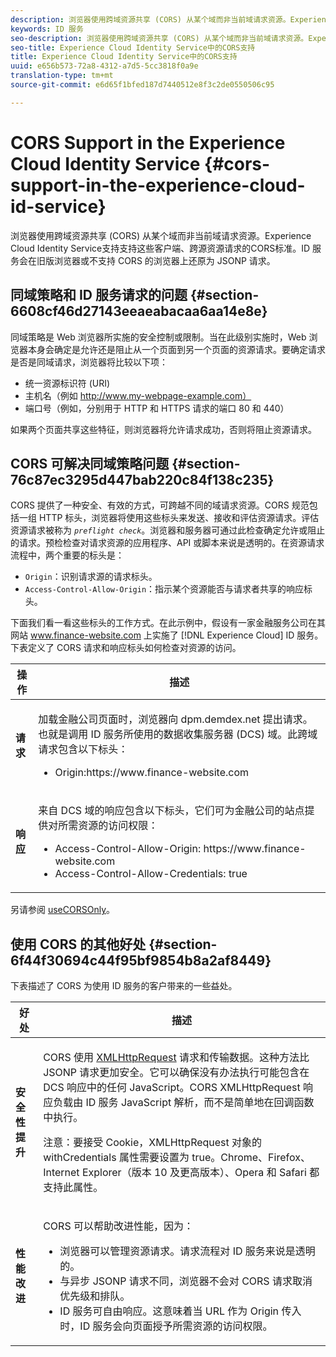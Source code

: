 ```yaml
---
description: 浏览器使用跨域资源共享 (CORS) 从某个域而非当前域请求资源。Experience Cloud Identity Service支持支持这些客户端、跨源资源请求的CORS标准。ID 服务会在旧版浏览器或不支持 CORS 的浏览器上还原为 JSONP 请求。
keywords: ID 服务
seo-description: 浏览器使用跨域资源共享 (CORS) 从某个域而非当前域请求资源。Experience Cloud Identity Service支持支持这些客户端、跨源资源请求的CORS标准。ID 服务会在旧版浏览器或不支持 CORS 的浏览器上还原为 JSONP 请求。
seo-title: Experience Cloud Identity Service中的CORS支持
title: Experience Cloud Identity Service中的CORS支持
uuid: e656b573-72a8-4312-a7d5-5cc3818f0a9e
translation-type: tm+mt
source-git-commit: e6d65f1bfed187d7440512e8f3c2de0550506c95

---
```



# CORS Support in the Experience Cloud Identity Service {#cors-support-in-the-experience-cloud-id-service}

浏览器使用跨域资源共享 (CORS) 从某个域而非当前域请求资源。Experience Cloud Identity Service支持支持这些客户端、跨源资源请求的CORS标准。ID 服务会在旧版浏览器或不支持 CORS 的浏览器上还原为 JSONP 请求。

## 同域策略和 ID 服务请求的问题 {#section-6608cf46d27143eeaeabacaa6aa14e8e}

同域策略是 Web 浏览器所实施的安全控制或限制。当在此级别实施时，Web 浏览器本身会确定是允许还是阻止从一个页面到另一个页面的资源请求。要确定请求是否是同域请求，浏览器将比较以下项：

* 统一资源标识符 (URI)
* 主机名（例如 http://www.my-webpage-example.com）
* 端口号（例如，分别用于 HTTP 和 HTTPS 请求的端口 80 和 440）

如果两个页面共享这些特征，则浏览器将允许请求成功，否则将阻止资源请求。

## CORS 可解决同域策略问题 {#section-76c87ec3295d447bab220c84f138c235}

CORS 提供了一种安全、有效的方式，可跨越不同的域请求资源。CORS 规范包括一组 HTTP 标头，浏览器将使用这些标头来发送、接收和评估资源请求。评估资源请求被称为 *`preflight check`*。浏览器和服务器可通过此检查确定允许或阻止的请求。预检检查对请求资源的应用程序、API 或脚本来说是透明的。在资源请求流程中，两个重要的标头是：

* `Origin`：识别请求源的请求标头。
* `Access-Control-Allow-Origin`：指示某个资源能否与请求者共享的响应标头。

下面我们看一看这些标头的工作方式。在此示例中，假设有一家金融服务公司在其网站 www.finance-website.com 上实施了 [!DNL Experience Cloud] ID 服务。下表定义了 CORS 请求和响应标头如何检查对资源的访问。

<table id="table_B004ACF52B5A4D33B1DCF7EA77BE4E6D"> 
 <thead> 
  <tr> 
   <th colname="col1" class="entry"> 操作 </th> 
   <th colname="col2" class="entry"> 描述 </th> 
  </tr> 
 </thead>
 <tbody> 
  <tr> 
   <td colname="col1"> <p> <b>请求</b> </p> </td> 
   <td colname="col2"> <p>加载金融公司页面时，浏览器向 <span class="codeph">dpm.demdex.net</span> 提出请求。也就是调用 ID 服务所使用的数据收集服务器 (DCS) 域。此跨域请求包含以下标头： </p> <p> 
     <ul class="simplelist"> 
      <li> <span class="codeph"> Origin:https://www.finance-website.com</span> </li> 
     </ul> </p> </td> 
  </tr> 
  <tr> 
   <td colname="col1"> <p> <b>响应</b> </p> </td> 
   <td colname="col2"> <p>来自 DCS 域的响应包含以下标头，它们可为金融公司的站点提供对所需资源的访问权限： </p> <p> 
     <ul class="simplelist"> 
      <li> <span class="codeph"> Access-Control-Allow-Origin: https://www.finance-website.com</span> </li> 
      <li> <span class="codeph"> Access-Control-Allow-Credentials: true</span> </li> 
     </ul> </p> </td> 
  </tr> 
 </tbody> 
</table>

另请参阅 [useCORSOnly](../library/function-vars/use-cors-only.md#reference-8a9a143d838b48d6b23329b84b13e1fa)。

## 使用 CORS 的其他好处 {#section-6f44f30694c44f95bf9854b8a2af8449}

下表描述了 CORS 为使用 ID 服务的客户带来的一些益处。

<table id="table_AEB51A263D454F90B66E8C8D0513CF79"> 
 <thead> 
  <tr> 
   <th colname="col1" class="entry"> 好处 </th> 
   <th colname="col2" class="entry"> 描述 </th> 
  </tr>
 </thead>
 <tbody> 
  <tr> 
   <td colname="col1"> <p><b>安全性提升</b> </p> </td> 
   <td colname="col2"> <p>CORS 使用 <a href="https://developer.mozilla.org/en-US/docs/Web/API/XMLHttpRequest" format="https" scope="external"> XMLHttpRequest</a> 请求和传输数据。这种方法比 JSONP 请求更加安全。它可以确保没有办法执行可能包含在 DCS 响应中的任何 JavaScript。CORS XMLHttpRequest 响应负载由 ID 服务 JavaScript 解析，而不是简单地在回调函数中执行。 </p> <p> <p>注意：要接受 Cookie，<span class="codeph">XMLHttpRequest</span> 对象的 <span class="codeph">withCredentials</span> 属性需要设置为 <span class="codeph">true</span>。Chrome、Firefox、Internet Explorer（版本 10 及更高版本）、Opera 和 Safari 都支持此属性。 </p> </p> </td> 
  </tr> 
  <tr> 
   <td colname="col1"> <p><b>性能改进</b> </p> </td> 
   <td colname="col2"> <p>CORS 可以帮助改进性能，因为： </p> 
    <ul id="ul_EC3A178003A94D70883B914050D7C464"> 
     <li id="li_F8B44352BFBB46CDBD07AE40B9F2D0EC">浏览器可以管理资源请求。请求流程对 ID 服务来说是透明的。 </li> 
     <li id="li_C63E43A4CAB84210AB6A39100E5864BE">与异步 JSONP 请求不同，浏览器不会对 CORS 请求取消优先级和排队。 </li> 
     <li id="li_1A2A15F591B84D1BAED3CFAB391EEBEC">ID 服务可自由响应。这意味着当 URL 作为 <span class="codeph">Origin</span> 传入时，ID 服务会向页面授予所需资源的访问权限。 </li> 
    </ul> </td> 
  </tr> 
 </tbody> 
</table>

